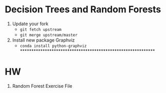 # Decision Trees and Random Forests

1. Update your fork
	* `git fetch upstream`
	* `git merge upstream/master`
2. Install new package Graphviz
	* `conda install python-graphviz` ************************************************************

# HW
1. Random Forest Exercise File